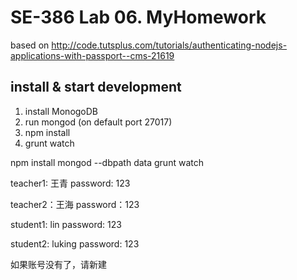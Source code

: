 # SE-386 Lab 06. MyHomework    

based on http://code.tutsplus.com/tutorials/authenticating-nodejs-applications-with-passport--cms-21619

## install & start development
1. install MonogoDB
2. run mongod (on default port 27017)
3. npm install
4. grunt watch


npm install
mongod --dbpath data
grunt watch

teacher1: 王青
password: 123

teacher2：王海
password：123

student1: lin
password: 123

student2: luking
password: 123

如果账号没有了，请新建